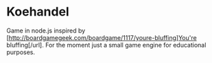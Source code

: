 Koehandel
=========

Game in node.js inspired by [http://boardgamegeek.com/boardgame/1117/youre-bluffing]You're bluffing[/url].
For the moment just a small game engine for educational purposes. 